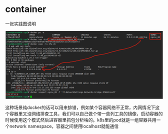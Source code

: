 # container

一张实践图说明

![](../.gitbook/assets/image%20%2849%29.png)

这种场景纯docker的话可以用来排错，例如某个容器网络不正常，内网情况下这个容器里又没网络排查工具，我们可以自己做个带一些列工具的镜像，启动容器的时候使用这个模式然后进容器里抓包分析啥的。k8s里的pod就是一组容器共用一个network namespace，容器之间使用localhost就能通信

